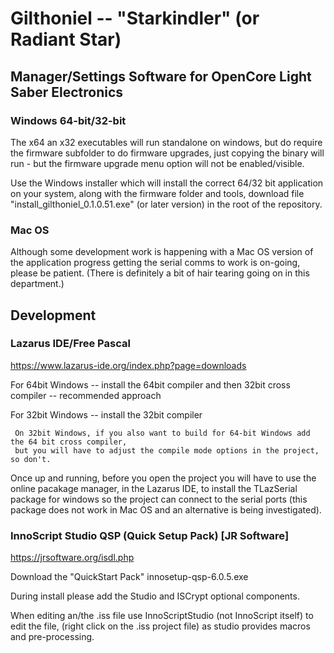 # Gilthoniel -- "Starkindler" (or Radiant Star)

## Manager/Settings Software for OpenCore Light Saber Electronics

### Windows 64-bit/32-bit
The x64 an x32 executables will run standalone on windows, but do require the firmware subfolder
to do firmware upgrades, just copying the binary will run - but the firmware upgrade menu option
will not be enabled/visible.

Use the Windows installer which will install the correct 64/32 bit application on your system, along
with the firmware folder and tools, download file "install_gilthoniel_0.1.0.51.exe" (or later version) 
in the root of the repository.

### Mac OS
Although some development work is happening with a Mac OS version of the application 
progress getting the serial comms to work is on-going, please be patient. (There is definitely 
a bit of hair tearing going on in this department.)

## Development

### Lazarus IDE/Free Pascal
  https://www.lazarus-ide.org/index.php?page=downloads
  
  For 64bit Windows
  -- install the 64bit compiler and then 32bit cross compiler -- recommended approach
  
  For 32bit Windows
  -- install the 32bit compiler
  
     On 32bit Windows, if you also want to build for 64-bit Windows add the 64 bit cross compiler,
     but you will have to adjust the compile mode options in the project, so don't.

Once up and running, before you open the project you will have to use the online pacakage manager, 
in the Lazarus IDE, to install the TLazSerial package for windows so the project can connect to the 
serial ports (this package does not work in Mac OS and an alternative is being investigated).

### InnoScript Studio QSP (Quick Setup Pack) [JR Software]
  https://jrsoftware.org/isdl.php
  
  Download the "QuickStart Pack" innosetup-qsp-6.0.5.exe
  
  During install please add the Studio and ISCrypt optional components.
  
  When editing an/the .iss file use InnoScriptStudio (not InnoScript itself) to edit
  the file, (right click on the .iss project file) as studio provides macros and pre-processing.
